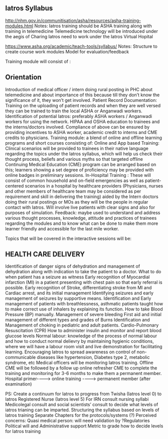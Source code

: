 ## Iatros Syllabus

http://nhm.gov.in/communitisation/asha/resources/asha-training-modules.html
Notes:
Iatros training should be ASHA training along with training in telemedicine
Telemedicine technology will be introduced under the aegis of Charing
Iatros need to work under the Iatros Virtual Hopital

https://www.asha.org/academic/teach-tools/syllabus/
Notes:
Structure to create course work modules
Model for evaluation/feedback

Training module will consist of :

## Orientation
Introduction of medical officer / intern doing  rural posting in PHC about telemedicine and about importance of this because till they don’t know the significance of it, they won’t get involved.
Patient Record Documentation: Training on the uploading of patient records and when they are well versed they can be trained to train the local ASHA or Anganwadi workers.
Identification of potential Iatros: preferably ASHA workers / Anganwadi workers for using the network.
HIPAA and OSHA education to trainees and the interns/doctors involved.
Compliance of above can be ensured by providing incentives to ASHA worker, academic credit to interns and CME credits to physicians.
Training module: a blend of online and offline learning programs and short courses consisting of:
Online and App based Training: Clinical scenarios will be provided to trainees in their native language regarding the topics under the Iatros syllabus, which will help us check their thought process, beliefs and various myths so that targeted offline Continuing Medical Education (CME) program can be arranged based on this; learners showing a set degree of proficiency may be provided with online badges in preliminary sessions.
In-Hospital Training : These will consist of common household and on-field emergencies as well as patient-centered scenarios in a hospital by healthcare providers (Physicians, nurses and other members of healthcare team may be considered as per requirement and skill in delivering the training) aided by the Intern doctors doing their rural postings or MOs as they will be the people in regular contact with Iatros. Will involve live patients with clear signs and also for purposes of simulation.
Feedback: maybe used to understand and address various thought processes, knowledge, attitude and practices of trainees regarding the modules and to know what can be done to make them more learner friendly and accessible for the last mile worker.

Topics that will be covered in the interactive sessions will be:

## HEALTH CARE DELIVERY
Identification of danger signs of dehydration and management of dehydration along with indication to take the patient to a doctor.
What to do when patient has a seizure as witness
Early recognition of Myocardial infarction (MI) in a patient presenting with chest pain so that early referral is possible.
Early recognition of Stroke, differentiating stroke from MI and Cardiac arrest, and its initial management
Identifying seizures and early management of seizures by supportive means.
Identification and Early management of patients with breathlessness, asthmatic patients taught how to make correct use of inhalers by explaining its function. 
How to take Blood Pressure (BP) manually.
Management of severe bleeding
First aid and initial management of different types and grades of Burns
Identification and Management of choking in pediatric and adult patients.
Cardio-Pulmonary Resuscitation (CPR)
How to administer insulin and monitor and report blood glucose levels
Normal labour: knowledge of the process of normal labour and how to conduct normal delievry by maintaining hygienic conditions, where we will have a labour room visit and live demonstration for facilitating learning.
Encouraging Iatros to spread awareness on control of non-communicable diseases like hypertension, Diabetes type 2, metabolic syndrome, etc
Medical officers will be monitoring Iatros training. Offline CME will be followed by a follow up online refresher CME to complete the training and monitoring for  3-6 months to make them a permanent member. 
           Hospital primer----> online training ----> permanent member  (after examination)



PS:
Create a continuum for Iatros to progress from Twisha (Iatros level 0) to Iatros Registered Nurse (Iatros level 5)
For IRN consult nursing syllabi
Medicolegal consult and social scientists’ consult to decide what levels of iatros trianing can be imparted.
Structuring the syllabus based on levels of Iatros training
Separate Chapters for the protocols/systems (?)
Perceived concerns:
Quasi medical person: will need validation by ?Regulatories
Political will and Administrative support
Metric to grade how to decide levels for Iatros training 






